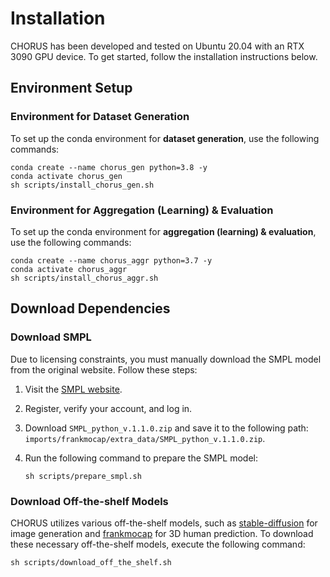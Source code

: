 # Installation
CHORUS has been developed and tested on Ubuntu 20.04 with an RTX 3090 GPU device. To get started, follow the installation instructions below.

## Environment Setup
### Environment for Dataset Generation
To set up the conda environment for **dataset generation**, use the following commands:
```shell
conda create --name chorus_gen python=3.8 -y
conda activate chorus_gen
sh scripts/install_chorus_gen.sh
```

### Environment for Aggregation (Learning) & Evaluation
To set up the conda environment for **aggregation (learning) & evaluation**, use the following commands:
```shell
conda create --name chorus_aggr python=3.7 -y
conda activate chorus_aggr
sh scripts/install_chorus_aggr.sh
```

## Download Dependencies
### Download SMPL
Due to licensing constraints, you must manually download the SMPL model from the original website. Follow these steps:

1. Visit the <a href="https://smpl.is.tue.mpg.de">SMPL website</a>.
2. Register, verify your account, and log in.
3. Download `SMPL_python_v.1.1.0.zip` and save it to the following path: `imports/frankmocap/extra_data/SMPL_python_v.1.1.0.zip`.
4. Run the following command to prepare the SMPL model:

    ```shell
    sh scripts/prepare_smpl.sh
    ```

### Download Off-the-shelf Models
CHORUS utilizes various off-the-shelf models, such as <a href="https://github.com/CompVis/stable-diffusion">stable-diffusion</a> for image generation and <a href="https://github.com/facebookresearch/frankmocap">frankmocap</a> for 3D human prediction. To download these necessary off-the-shelf models, execute the following command:

```shell
sh scripts/download_off_the_shelf.sh
```